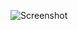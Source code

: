 ![Screenshot](https://raw.githubusercontent.com/Cryakl/Ultimate-RAT-Collection/refs/heads/main/BackDoor/Screenshot.png)
